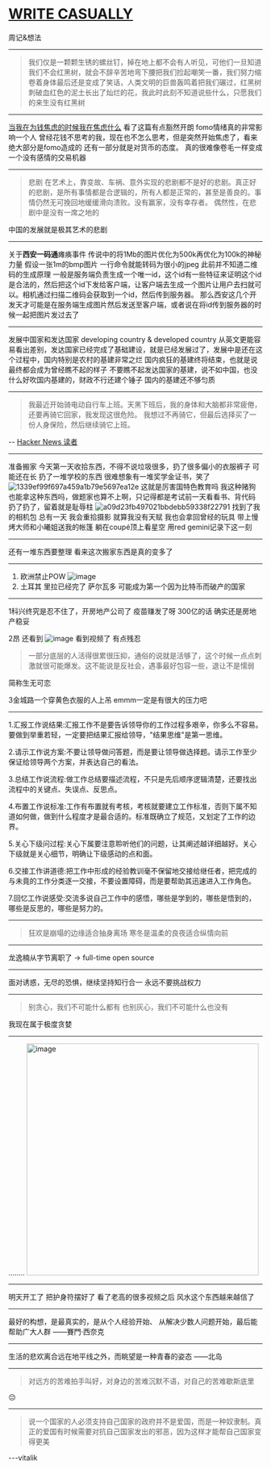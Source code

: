 # [WRITE CASUALLY](https://github.com/linziyang1106/2022/issues/3)

周记&想法

---

> 我们仅是一颗颗生锈的螺丝钉，掉在地上都不会有人听见，可他们一旦知道我们不会红黑树，就会不辞辛苦地弯下腰把我们捡起嘲笑一番，我们努力缩卷着身体最后还是变成了笑话，人类文明的巨兽轰鸣着把我们碾过，红黑树刺破血红色的泥土长出了灿烂的花，我此时此刻不知道说些什么，只愿我们的来生没有红黑树

---

[当我在为钱焦虑的时候我在焦虑什么](https://atlasoin.xyz/2021/10/17/anxiety-about-money/)
看了这篇有点豁然开朗
fomo情绪真的非常影响一个人
曾经花钱不思考的我，现在也不怎么思考，但是突然开始焦虑了，看来绝大部分是fomo造成的
还有一部分就是对货币的态度。
真的很难像卷毛一样变成一个没有感情的交易机器

---

> 悲剧 
在艺术上，靠变故、车祸、意外实现的悲剧都不是好的悲剧。真正好的悲剧，是所有事情都是合逻辑的，所有人都是正常的，甚至是善良的。事情仍然无可挽回地缓缓滑向溃败。没有赢家，没有幸存者。
偶然性，在悲剧中是没有一席之地的

中国的发展就是极其艺术的悲剧

---

关于**西安一码通**瘫痪事件
传说中的将1Mb的图片优化为500k再优化为100k的神秘力量
假设一张1m的bmp图片 一行命令就能转码为很小的jpeg
此前并不知道二维码的生成原理
一般是服务端负责生成一个唯一id，这个id有一些特征来证明这个id是合法的，然后把这个id下发给客户端，让客户端去生成一个图片让用户去扫就可以。相机通过扫描二维码会获取到一个id，然后传到服务器。
那么西安这几个开发天才可能是在服务端生成图片然后发送至客户端，或者说在将id传到服务器的时候一起把图片发过去了

---

发展中国家和发达国家
developing country & developed country
从英文更能容易看出差别，发达国家已经完成了基础建设，就是已经发展过了，发展中是还在这个过程中，国内特别是农村的基建非常之烂
国内疯狂的基建终将结束，也就是说
最终都会成为曾经瞧不起的样子
不要瞧不起发达国家的基建，说不如中国，也没什么好吹国内基建的，财政不行还建个锤子
国内的基建还不够匀质

---

> 我最近开始骑电动自行车上班。天黑下班后，我的身体和大脑都非常疲倦，还要再骑它回家，我发现这很危险。
我想过不再骑它，但最后选择买了一份人身保险，然后继续骑它上班。

-- [Hacker News 读者](https://news.ycombinator.com/item?id=29205322)

---

准备搬家
今天第一天收拾东西，不得不说垃圾很多，扔了很多偏小的衣服裤子
可能还在长
扔了一堆学校的东西
很难想象有一堆奖学金证书，笑了
![1339ef99f697a459a1b79e5697ea12e](https://user-images.githubusercontent.com/54968314/149787699-e803ddf3-ed09-4aa7-b258-50ef92ede989.jpg)
这就是厉害国特色教育吗
我这种赌狗也能拿这种东西吗，做题家也算不上啊，只记得都是考试前一天看看书、背代码
扔了扔了，留着就是耻辱柱
![a09d23fb497021bbdebb59338f22791](https://user-images.githubusercontent.com/54968314/149789768-8cb53fb5-0432-4d38-973b-496cbf7273ab.jpg)
找到了我的相机包
总有一天
我会重拾摄影
就算我没有天赋
我也会拿回曾经的玩具
带上慢烤大师和小曦姐送我的帐篷
躺在coupé顶上看星空
用red gemini记录下这一刻

---
还有一堆东西要整理
看来这次搬家东西是真的变多了

---

1. 欧洲禁止POW
![image](https://user-images.githubusercontent.com/54968314/150129683-07f28f44-afc5-4703-bdd2-b59f50349369.png)
2. 土耳其 里拉已经完了 
  萨尔瓦多 可能成为第一个因为比特币而破产的国家

---

1科兴终究是忍不住了，开房地产公司了
疫苗赚发了呀
300亿的话 确实还是房地产稳妥

2昂 还看到
![image](https://user-images.githubusercontent.com/54968314/150368668-4f67f2d0-35dc-4bf2-b1bb-a673f3646e53.png)
看到视频了 有点残忍
> 一部分底层的人活得很累很压抑，通俗的说就是活够了，这个时候一点点刺激就很可能爆发。这不能说是反社会，遇事最好包容一些，退让不是懦弱

简称生无可恋

3金城路一个穿黄色衣服的人上吊
emmm一定是有很大的压力吧

---

1.汇报工作说结果:汇报工作不是要告诉领导你的工作过程多艰辛，你多么不容易。要做到举重若轻，一定要把结果汇报给领导，"结果思维"是第一思维。

2.请示工作说方案:不要让领导做问答题，而是要让领导做选择题。请示工作至少保证给领导两个方案，并表达自己的看法。

3.总结工作说流程:做工作总结要描述流程，不只是先后顺序逻辑清楚，还要找出流程中的关键点、失误点、反思点。

4.布置工作说标准:工作有布置就有考核，考核就要建立工作标准，否则下属不知道如何做，做到什么程度才是最合适的。标准既确立了规范，又划定了工作的边界。

5.关心下级问过程:关心下属要注意聆听他们的问题，让其阐述越详细越好。关心下级就是关心细节，明确让下级感动的点和面。

6.交接工作讲道德:把工作中形成的经验教训毫不保留地交接给继任者，把完成的与未竟的工作分类逐一交接，不要设置障碍，而是要帮助其迅速进入工作角色。

7.回忆工作说感受:交流多说自己工作中的感悟，哪些是学到的，哪些是悟到的，哪些是反思的，哪些是努力的。

---

> 狂欢是崩塌的边缘适合抽身离场
寒冬是温柔的良夜适合纵情向前

---

龙逸楠从字节离职了
-> full-time open source

---

面对诱惑，无尽的恐惧，继续坚持知行合一
永远不要挑战权力

---

>  别贪心，我们不可能什么都有
也别灰心，我们不可能什么也没有

我现在属于极度贪婪

---

........
<img width="460" alt="image" src="https://user-images.githubusercontent.com/54968314/152735509-ef8fb643-b07a-48eb-b7a1-c31bf5cd1abc.png">


---

明天开工了
把护身符摆好了
看了老高的很多视频之后
风水这个东西越来越信了

---

最好的构想，是最真实的，是从个人经验开始、
从解决少数人问题开始，最后能帮助广大人群
——賽門‧西奈克

---

生活的悲欢离合远在地平线之外，而眺望是一种青春的姿态
——北岛

---

> 对远方的苦难拍手叫好，对身边的苦难沉默不语，对自己的苦难歇斯底里

😔

---

> 说一个国家的人必须支持自己国家的政府并不是爱国，而是一种奴隶制。真正的爱国有时候需要对抗自己国家发出的邪恶，因为这样才能帮自己国家变得更美

---vitalik